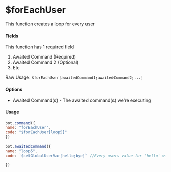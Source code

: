 # $forEachUser

This function creates a loop for every user 

#### Fields

This function has 1 required field

1. Awaited Command \(Required\)
2. Awaited Command 2 \(Optional\)
3. Etc

Raw Usage: `$forEachUser[awaitedCommand1;awaitedCommand2;...]`

#### Options

* Awaited Command\(s\) - The awaited command\(s\) we're executing

#### Usage

```javascript
bot.command({
name: "forEachUser",
code: "$forEachUser[loop5]"
})

bot.awaitedCommand({
name: "loop5",
code: `$setGlobalUserVar[hello;bye]` //Every users value for 'hello' will be 'bye'

})
```

